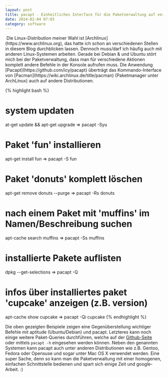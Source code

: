 ```yaml
---
layout: post
title: pacapt - Einheitliches Interface für die Paketverwaltung auf verschiedenen Linux-Systemen
date: 2014-02-04 07:03
category: software
---
```

<img src="{{site.url}}/images/blog/Package.png" class="lefticon" alt="" />
Die Linux-Distribution meiner Wahl ist [Archlinux](https://www.archlinux.org), das hatte ich schon an verschiedenen Stellen in diesem Blog durchblicken lassen. Dennoch muss/darf ich häufig auch mit anderen Linux-Systemen arbeiten. Gerade bei Debian & und Ubuntu stört mich bei der Paketverwaltung, dass man für verschiedene Aktionen komplett andere Befehle in der Konsole aufrufen muss. Die Anwendung [Pacapt](https://github.com/icy/pacapt) überträgt das Kommando-Interface von [Pacman](https://wiki.archlinux.de/title/pacman) (Paketmanager unter ArchLinux) auch auf andere Distributionen.
<!--more-->

{% highlight bash %}
# system updaten
at-get update && apt-get upgrade => pacapt -Syu

# Paket 'fun' installieren
apt-get install fun => pacapt -S fun

# Paket 'donuts' komplett löschen
apt-get remove donuts --purge => pacapt -Rs donuts

# nach einem Paket mit 'muffins' im Namen/Beschreibung suchen
apt-cache search muffins => pacapt -Ss muffins

# installierte Pakete auflisten
dpkg --get-selections => pacapt -Q

# infos über installiertes paket 'cupcake' anzeigen (z.B. version)
apt-cache show cupcake => pacapt -Qi cupcake
{% endhighlight %}

Die oben gezeigten Beispiele zeigen eine Gegenüberstellung wichtiger Befehle mit aptitude (Ubuntu/Debian) und pacapt. Letzteres kann noch einige weitere Paket-Queries durchführen, welche auf der [Github-Seite](https://github.com/icy/pacapt) oder mittels <code>pacapt -h</code> eingesehen werden können. Neben den genannten Systemen kann pacapt auch unter anderen Distributionen wie z.B. Gentoo, Fedora oder Opensuse und sogar unter Mac OS X verwendet werden. 
Eine super Sache, denn so kann man die Paketverwaltung mit einer homogenen, einfachen Schnittstelle bedienen und spart sich einige Zeit und google-Arbeit. :)

